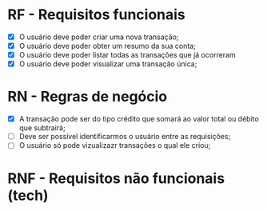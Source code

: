 # RF - Requisitos funcionais

- [x] O usuário deve poder criar uma nova transação;
- [x] O usuário deve poder obter um resumo da sua conta;
- [x] O usuário deve poder listar todas as transações que já ocorreram
- [x] O usuário deve poder visualizar uma transação única;

# RN - Regras de negócio

- [x] A transação pode ser do tipo crédito que somará ao valor total ou débito que subtrairá;
- [ ] Deve ser possível identificarmos o usuário entre as requisições;
- [ ] O usuário só pode vizualizazr transações o qual ele criou;

# RNF - Requisitos não funcionais (tech)